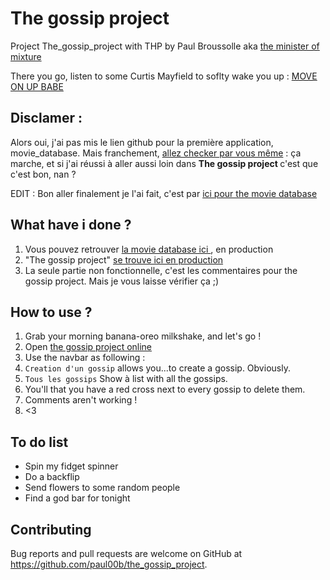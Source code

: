 # The gossip project

Project The_gossip_project with THP by Paul Broussolle aka <a href="https://www.youtube.com/watch?v=SSK2SrPU5hs&lc=z12ef5qpowijv1y4t04chvdrisenerehqb0">the minister of mixture</a>

There you go, listen to some Curtis Mayfield to soflty wake you up :
<a href="https://www.youtube.com/embed/6Z66wVo7uNw">MOVE ON UP BABE</a>

## Disclamer :
Alors oui, j'ai pas mis le lien github pour la première application, movie_database. Mais franchement, <a href="https://movie-database-v2.herokuapp.com/">allez checker par vous même</a> : ça marche, et si j'ai réussi à aller aussi loin dans <b>The gossip project </b> c'est que c'est bon, nan ?

EDIT : Bon aller finalement je l'ai fait, c'est par <a href="https://github.com/paul00b/the_movie_database">ici pour the movie database</a>

## What have i done ?
1. Vous pouvez retrouver <a href="https://movie-database-v2.herokuapp.com/">la movie database ici </a>, en production
2. "The gossip project" <a href="https://vast-woodland-37676.herokuapp.com/"> se trouve ici en production </a>
3. La seule partie non fonctionnelle, c'est les commentaires pour the gossip project. Mais je vous laisse vérifier ça ;)

## How to use ?

1. Grab your morning banana-oreo milkshake, and let's go !
2. Open <a href="https://vast-woodland-37676.herokuapp.com/"> the gossip project online </a>
3. Use the navbar as following :
  1. `Creation d'un gossip` allows you...to create a gossip. Obviously.
  2. `Tous les gossips` Show à list with all the gossips.
4. You'll that you have a red cross next to every gossip to delete them.
5. Comments aren't working !
6. <3

## To do list
* Spin my fidget spinner
* Do a backflip
* Send flowers to some random people 
* Find a god bar for tonight

## Contributing

Bug reports and pull requests are welcome on GitHub at https://github.com/paul00b/the_gossip_project.
